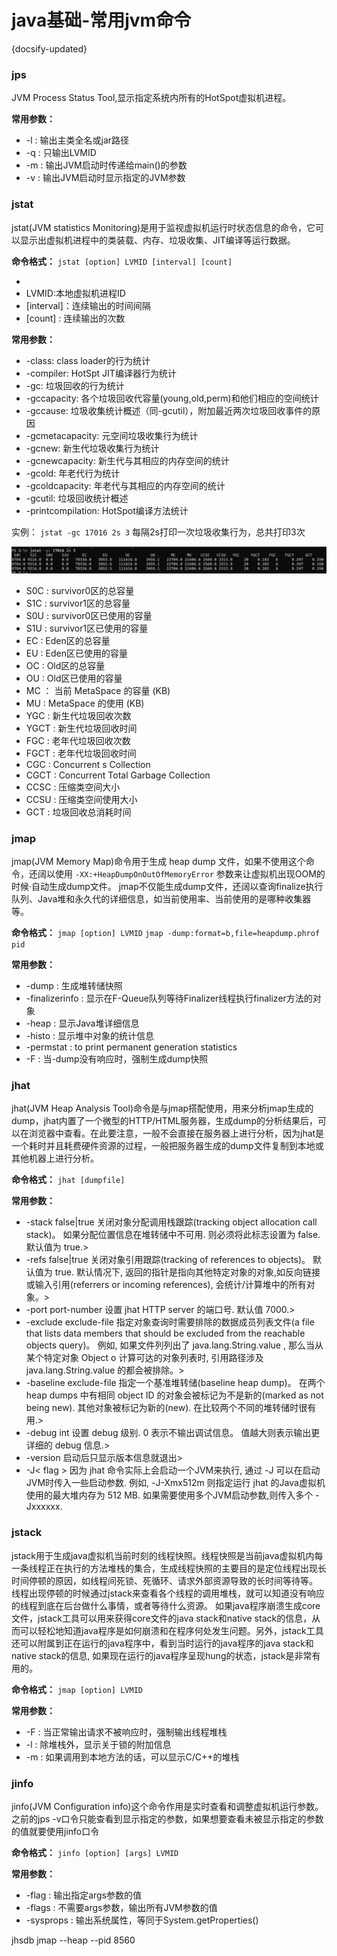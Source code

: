 # java基础-常用jvm命令
{docsify-updated}

### jps
JVM Process Status Tool,显示指定系统内所有的HotSpot虚拟机进程。

**常用参数：**
+ -l : 输出主类全名或jar路径
+ -q : 只输出LVMID
+ -m : 输出JVM启动时传递给main()的参数
+ -v : 输出JVM启动时显示指定的JVM参数

### jstat
jstat(JVM statistics Monitoring)是用于监视虚拟机运行时状态信息的命令，它可以显示出虚拟机进程中的类装载、内存、垃圾收集、JIT编译等运行数据。

**命令格式：**
`jstat [option] LVMID [interval] [count]`
+ [option]:操作参数
+ LVMID:本地虚拟机进程ID
+ [interval]：连续输出的时间间隔
+ [count] : 连续输出的次数

**常用参数：**
+ -class: class loader的行为统计
+ -compiler: HotSpt JIT编译器行为统计
+ -gc: 垃圾回收的行为统计
+ -gccapacity: 各个垃圾回收代容量(young,old,perm)和他们相应的空间统计
+ -gccause: 垃圾收集统计概述（同-gcutil），附加最近两次垃圾回收事件的原因
+ -gcmetacapacity: 元空间垃圾收集行为统计
+ -gcnew: 新生代垃圾收集行为统计
+ -gcnewcapacity: 新生代与其相应的内存空间的统计
+ -gcold: 年老代行为统计
+ -gcoldcapacity:  年老代与其相应的内存空间的统计
+ -gcutil: 垃圾回收统计概述
+ -printcompilation: HotSpot编译方法统计

实例： `jstat -gc 17016 2s 3` 每隔2s打印一次垃圾收集行为，总共打印3次
<center>
<img src="pics/jstat-gc.png">
</center>

+ S0C : survivor0区的总容量
+ S1C : survivor1区的总容量
+ S0U : survivor0区已使用的容量
+ S1U : survivor1区已使用的容量
+ EC : Eden区的总容量
+ EU : Eden区已使用的容量
+ OC : Old区的总容量
+ OU : Old区已使用的容量
+ MC ： 当前 MetaSpace 的容量 (KB)
+ MU : MetaSpace 的使用 (KB)
+ YGC : 新生代垃圾回收次数
+ YGCT : 新生代垃圾回收时间
+ FGC : 老年代垃圾回收次数
+ FGCT : 老年代垃圾回收时间
+ CGC :  Concurrent s Collection
+ CGCT : Concurrent Total Garbage Collection
+ CCSC : 压缩类空间大小
+ CCSU : 压缩类空间使用大小
+ GCT : 垃圾回收总消耗时间

### jmap
jmap(JVM Memory Map)命令用于生成 heap dump 文件，如果不使用这个命令，还阔以使用 `-XX:+HeapDumpOnOutOfMemoryError` 参数来让虚拟机出现OOM的时候·自动生成dump文件。 jmap不仅能生成dump文件，还阔以查询finalize执行队列、Java堆和永久代的详细信息，如当前使用率、当前使用的是哪种收集器等。

**命令格式：**
`jmap [option] LVMID`
`jmap -dump:format=b,file=heapdump.phrof pid`

**常用参数：**
+ -dump : 生成堆转储快照
+ -finalizerinfo : 显示在F-Queue队列等待Finalizer线程执行finalizer方法的对象
+ -heap : 显示Java堆详细信息
+ -histo : 显示堆中对象的统计信息
+ -permstat : to print permanent generation statistics
+ -F : 当-dump没有响应时，强制生成dump快照

### jhat
jhat(JVM Heap Analysis Tool)命令是与jmap搭配使用，用来分析jmap生成的dump，jhat内置了一个微型的HTTP/HTML服务器，生成dump的分析结果后，可以在浏览器中查看。在此要注意，一般不会直接在服务器上进行分析，因为jhat是一个耗时并且耗费硬件资源的过程，一般把服务器生成的dump文件复制到本地或其他机器上进行分析。

**命令格式：**
`jhat [dumpfile]`

**常用参数：**
+ -stack false|true 关闭对象分配调用栈跟踪(tracking object allocation call stack)。 如果分配位置信息在堆转储中不可用. 则必须将此标志设置为 false. 默认值为 true.>
+ -refs false|true 关闭对象引用跟踪(tracking of references to objects)。 默认值为 true. 默认情况下, 返回的指针是指向其他特定对象的对象,如反向链接或输入引用(referrers or incoming references), 会统计/计算堆中的所有对象。>
+ -port port-number 设置 jhat HTTP server 的端口号. 默认值 7000.>
+ -exclude exclude-file 指定对象查询时需要排除的数据成员列表文件(a file that lists data members that should be excluded from the reachable objects query)。 例如, 如果文件列列出了 java.lang.String.value , 那么当从某个特定对象 Object o 计算可达的对象列表时, 引用路径涉及 java.lang.String.value 的都会被排除。>
+ -baseline exclude-file 指定一个基准堆转储(baseline heap dump)。 在两个 heap dumps 中有相同 object ID 的对象会被标记为不是新的(marked as not being new). 其他对象被标记为新的(new). 在比较两个不同的堆转储时很有用.>
+ -debug int 设置 debug 级别. 0 表示不输出调试信息。 值越大则表示输出更详细的 debug 信息.>
+ -version 启动后只显示版本信息就退出>
+ -J< flag > 因为 jhat 命令实际上会启动一个JVM来执行, 通过 -J 可以在启动JVM时传入一些启动参数. 例如, -J-Xmx512m 则指定运行 jhat 的Java虚拟机使用的最大堆内存为 512 MB. 如果需要使用多个JVM启动参数,则传入多个 -Jxxxxxx.

### jstack
jstack用于生成java虚拟机当前时刻的线程快照。线程快照是当前java虚拟机内每一条线程正在执行的方法堆栈的集合，生成线程快照的主要目的是定位线程出现长时间停顿的原因，如线程间死锁、死循环、请求外部资源导致的长时间等待等。 线程出现停顿的时候通过jstack来查看各个线程的调用堆栈，就可以知道没有响应的线程到底在后台做什么事情，或者等待什么资源。 如果java程序崩溃生成core文件，jstack工具可以用来获得core文件的java stack和native stack的信息，从而可以轻松地知道java程序是如何崩溃和在程序何处发生问题。另外，jstack工具还可以附属到正在运行的java程序中，看到当时运行的java程序的java stack和native stack的信息, 如果现在运行的java程序呈现hung的状态，jstack是非常有用的。

**命令格式：**
`jmap [option] LVMID`

**常用参数：**
+ -F : 当正常输出请求不被响应时，强制输出线程堆栈
+ -l : 除堆栈外，显示关于锁的附加信息
+ -m : 如果调用到本地方法的话，可以显示C/C++的堆栈

### jinfo
jinfo(JVM Configuration info)这个命令作用是实时查看和调整虚拟机运行参数。 之前的jps -v口令只能查看到显示指定的参数，如果想要查看未被显示指定的参数的值就要使用jinfo口令

**命令格式：**
`jinfo [option] [args] LVMID`

**常用参数：**
+ -flag : 输出指定args参数的值
+ -flags : 不需要args参数，输出所有JVM参数的值
+ -sysprops : 输出系统属性，等同于System.getProperties()


jhsdb jmap --heap --pid 8560